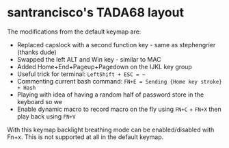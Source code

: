 # santrancisco's TADA68 layout

The modifications from the default keymap are:

 - Replaced capslock with a second function key - same as stephengrier (thanks dude)
 - Swapped the left ALT and Win key - similar to MAC
 - Added Home+End+Pageup+Pagedown on the IJKL key group
 - Useful trick for terminal: `LeftShift + ESC = ~`
 - Commenting current bash command: `FN+E = Sending {Home key stroke} + Hash`
 - Playing with idea of having a random half of password store in the keyboard so we
 - Enable dynamic macro to record macro on the fly using `FN+C` + `FN+X` then play back using `FN+V`

With this keymap backlight breathing mode can be enabled/disabled with Fn+x.
This is not supported at all in the default keymap.
